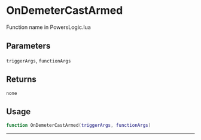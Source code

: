 # OnDemeterCastArmed
Function name in PowersLogic.lua
## Parameters
`triggerArgs`, `functionArgs`
## Returns
`none`
## Usage
```lua
function OnDemeterCastArmed(triggerArgs, functionArgs)
```
---
